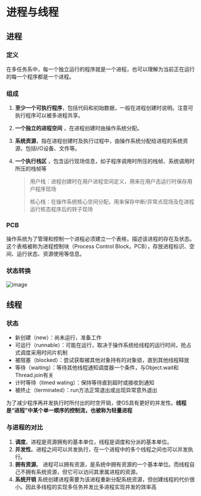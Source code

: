 # 进程与线程

## 进程

### 定义

在多任务系中，每一个独立运行的程序就是一个进程，也可以理解为当前正在运行的每一个程序都是一个进程。

### 组成

1. **至少一个可执行程序**，包括代码和初始数据，一般在进程创建时说明。注意可执行程序可以被多进程共享。 

2. **一个独立的进程空间** ，在进程创建时由操作系统分配。 

3. **系统资源**，指在进程创建时及执行过程中，由操作系统分配给进程的系统资源，包括I/O设备、文件等。 

4. **一个执行栈区** ，包含运行现场信息，如子程序调用时所压的栈帧、系统调用时所压的栈帧等

   > 用户栈：进程创建时在用户进程空间定义，用来在用户态运行时保存用户程序现场
   >
   > 核心栈：在操作系统核心空间分配，用来保存中断/异常点现场及在进程运行核态程序后的转子现场

### PCB

操作系统为了管理和控制一个进程必须建立一个表格，描述该进程的存在及状态。这个表格被称为进程控制块（Process Control Block，PCB），存放进程标识、空间、运行状态、资源使用等信息。

### 状态转换

![image](https://timgsa.baidu.com/timg?image&quality=80&size=b9999_10000&sec=1490762862437&di=37cd64a8730b3b4ad91abc9313f0f9a2&imgtype=0&src=http%3A%2F%2Fimg0.ph.126.net%2F0EAGc-zpq2O6075rs15QSg%3D%3D%2F6598002152516532030.jpg)

## 线程

### 状态

- 新创建（new）：尚未运行，准备工作
- 可运行（runnable）：可能在运行，取决于操作系统给线程的运行时间，抢占式调度采用时间片机制
- 被阻塞（blocked）：尝试获取被其他对象持有的对象锁，直到其他线程释放
- 等待（waiting）：等待其他线程通知调度器一个条件，与Object.wait和Thread.join有关
- 计时等待（timed wating）：保持等待直到超时或接收到通知
- 被终止（terminated）：run方法正常退出或出现异常意外退出

为了减少程序再并发执行时所付出的时空开销，使OS具有更好的并发性。**线程是“进程”中某个单一顺序的控制流，也被称为轻量进程**

### 与进程的对比

1. **调度**。进程是资源拥有的基本单位，线程是调度和分派的基本单位。
2. **并发性**。进程之间可以并发执行，在一个进程中的多个线程之间也可以并发执行。
3. **拥有资源**。 进程可以拥有资源，是系统中拥有资源的一个基本单位。而线程自己不拥有系统资源，但它可以访问其隶属进程的资源。
4. **系统开销** 系统创建进程需要为该进程重新分配系统资源，但创建线程的代价很小。因此多线程的实现多任务并发比多进程实现并发的效率高